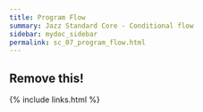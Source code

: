 ```yaml
---
title: Program Flow
summary: Jazz Standard Core - Conditional flow
sidebar: mydoc_sidebar
permalink: sc_07_program_flow.html
---
```


## Remove this!

{% include links.html %}
